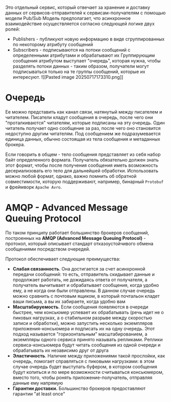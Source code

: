 Это отдельный сервис, который отвечает за хранение и доставку данных от сервисов-отправителей к сервисам-получателям с помощью модели Pub/Sub
Модель предполагает, что асинхронное взаимодействие осуществляется согласно следующей логике двух ролей:
- Publishers - публикуют новую информацию в виде сгруппированных по некоторому атрибуту сообщений
- Subscribers - подписываются на потоки сообщений с определенными атрибутами и обрабатывают их
Группирующим сообщения атрибутом выступает "очередь", которая нужна, чтобы разделять потоки данных - таким образом, получатели могут подписываться только на те группы сообщений, которые их интересуют.
![[Pasted image 20250717173310.png]]
# Очередь
Ее можно представить как канал связи, натянутый между писателем и читателем. Писатели кладут сообщения в очередь, после чего они "проталкиваются" читателям, которые подписаны на эту очередь. Один читатель получает одно сообщение за раз, после чего оно становится недоступно другим читателям.
Под сообщением же подразумевается единица данных, обычно состоящая из тела сообщения и метаданных брокера.

Если говорить в общем - тело сообщения представляет из себя набор байт определенного формата. Получатель обязательно должен знать этот формат, чтобы после получения сообщения иметь возможность десериализовать его тело для дальнейшей обработки. Использовать можно любой формат, однако, важно помнить об обратной совместимости, которую поддерживают, например, бинарный `Protobuf` и фреймворк `Apache Avro`.


# AMQP - Advanced Message Queuing Protocol
По таком принципу работает большинство брокеров сообщений, построенных на **AMQP (Advanced Message Queuing Protocol)** - протокол, который описывает стандарт отказоустойчивого обмена сообщениями посредством очередей.

Протокол обеспечивает следующие преимущества:
- **Слабая связанность**. Она достигается за счет асинхронной передачи сообщений: то есть, отправитель скидывает данные и продолжает работать, не дожидаясь ответа от получателя, а получатель вычитывает и обрабатывает сообщения, когда удобно ему, а не когда они были отправлены. В данном случае очередь можно сравнить с почтовым ящиком, в который почтальон кладет ваши письма, а вы их забираете, когда удобно вам
- **Масштабируемость**. Если сообщения появляются в очереди быстрее, чем консьюмер успевает их обрабатывать (речь идет не о пиковых нагрузках, а о стабильном разрыве между скоростью записи и обработки), можно запустить несколько экземпляров приложения-консьюмера и подписать их на одну очередь. Этот подход называется "горизонтальным" масштабированием, а экземпляры одного сервиса принято называть репликами. Реплики сервиса-консьюмера будут читать сообщения из одной очереди и обрабатывать их независимо друг от друга
- **Эластичность**. Наличие между приложениями такой прослойки, как очередь, помогает справляться с пиковыми нагрузками: в этом случае очередь будет выступать буфером, в котором сообщения будут копиться и по мере возможности считываться консьюмером, вместо того, чтобы ронять приложение-получатель, отправляя данные ему напрямую
- **Гарантии доставки.** Большинство брокеров предоставляют гарантии "at least once"
